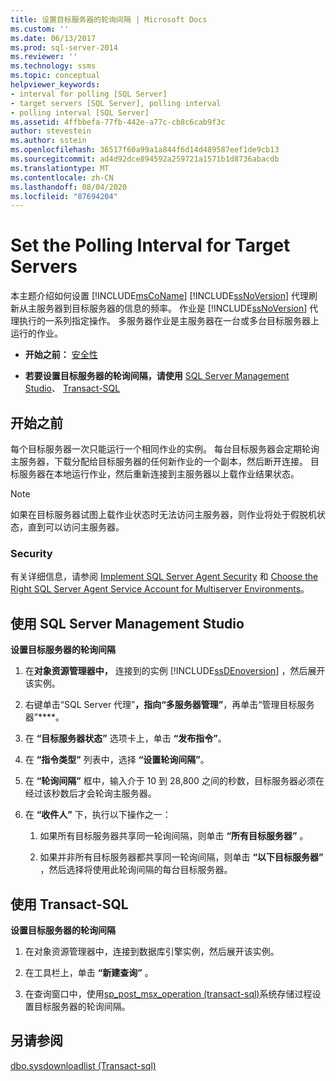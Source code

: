 ```yaml
---
title: 设置目标服务器的轮询间隔 | Microsoft Docs
ms.custom: ''
ms.date: 06/13/2017
ms.prod: sql-server-2014
ms.reviewer: ''
ms.technology: ssms
ms.topic: conceptual
helpviewer_keywords:
- interval for polling [SQL Server]
- target servers [SQL Server], polling interval
- polling interval [SQL Server]
ms.assetid: 4ffbbefa-77fb-442e-a77c-cb8c6cab9f3c
author: stevestein
ms.author: sstein
ms.openlocfilehash: 36517f60a99a1a844f6d14d489587eef1de9cb13
ms.sourcegitcommit: ad4d92dce894592a259721a1571b1d8736abacdb
ms.translationtype: MT
ms.contentlocale: zh-CN
ms.lasthandoff: 08/04/2020
ms.locfileid: "87694204"
---
```

# <a name="set-the-polling-interval-for-target-servers"></a>Set the Polling Interval for Target Servers
  本主题介绍如何设置 [!INCLUDE[msCoName](../../includes/msconame-md.md)] [!INCLUDE[ssNoVersion](../../includes/ssnoversion-md.md)] 代理刷新从主服务器到目标服务器的信息的频率。 作业是 [!INCLUDE[ssNoVersion](../../includes/ssnoversion-md.md)] 代理执行的一系列指定操作。 多服务器作业是主服务器在一台或多台目标服务器上运行的作业。  
  
-   **开始之前：** [安全性](#Security)  
  
-   **若要设置目标服务器的轮询间隔，请使用**  [SQL Server Management Studio](#SSMS)、 [Transact-SQL](#TSQL)  
  
##  <a name="before-you-begin"></a><a name="BeforeYouBegin"></a> 开始之前  
 每个目标服务器一次只能运行一个相同作业的实例。 每台目标服务器会定期轮询主服务器，下载分配给目标服务器的任何新作业的一个副本，然后断开连接。 目标服务器在本地运行作业，然后重新连接到主服务器以上载作业结果状态。  
  
> [!NOTE]  
>  如果在目标服务器试图上载作业状态时无法访问主服务器，则作业将处于假脱机状态，直到可以访问主服务器。  
  
###  <a name="security"></a><a name="Security"></a> Security  
 有关详细信息，请参阅 [Implement SQL Server Agent Security](implement-sql-server-agent-security.md) 和 [Choose the Right SQL Server Agent Service Account for Multiserver Environments](choose-the-right-sql-server-agent-service-account-for-multiserver-environments.md)。  
  
##  <a name="using-sql-server-management-studio"></a><a name="SSMS"></a> 使用 SQL Server Management Studio  
 **设置目标服务器的轮询间隔**  
  
1.  在**对象资源管理器中，** 连接到的实例 [!INCLUDE[ssDEnoversion](../../includes/ssdenoversion-md.md)] ，然后展开该实例。  
  
2.  右键单击“SQL Server 代理”****，指向“多服务器管理”****，再单击“管理目标服务器”****。  
  
3.  在 **“目标服务器状态”** 选项卡上，单击 **“发布指令”**。  
  
4.  在 **“指令类型”** 列表中，选择 **“设置轮询间隔”**。  
  
5.  在 **“轮询间隔”** 框中，输入介于 10 到 28,800 之间的秒数，目标服务器必须在经过该秒数后才会轮询主服务器。  
  
6.  在 **“收件人”** 下，执行以下操作之一：  
  
    1.  如果所有目标服务器共享同一轮询间隔，则单击 **“所有目标服务器”** 。  
  
    2.  如果并非所有目标服务器都共享同一轮询间隔，则单击 **“以下目标服务器”** ，然后选择将使用此轮询间隔的每台目标服务器。  
  
##  <a name="using-transact-sql"></a><a name="TSQL"></a> 使用 Transact-SQL  
 **设置目标服务器的轮询间隔**  
  
1.  在对象资源管理器中，连接到数据库引擎实例，然后展开该实例。  
  
2.  在工具栏上，单击 **“新建查询”** 。  
  
3.  在查询窗口中，使用[sp_post_msx_operation &#40;transact-sql&#41;](/sql/relational-databases/system-stored-procedures/sp-post-msx-operation-transact-sql)系统存储过程设置目标服务器的轮询间隔。  
  
## <a name="see-also"></a>另请参阅  
 [dbo.sysdownloadlist &#40;Transact-sql&#41;](/sql/relational-databases/system-tables/dbo-sysdownloadlist-transact-sql)  
  
  
